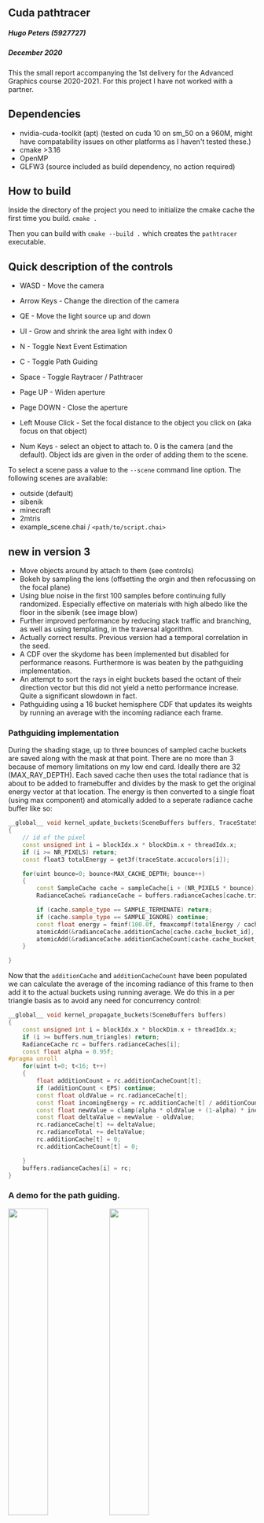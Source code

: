 ## Cuda pathtracer
##### Hugo Peters (5927727)
##### December 2020

This the small report accompanying the 1st delivery for the Advanced Graphics course 2020-2021. For this project I have not worked with a partner.

## Dependencies

- nvidia-cuda-toolkit (apt) (tested on cuda 10 on sm_50 on a 960M, might have compatability issues on other platforms as I haven't tested these.)
- cmake >3.16
- OpenMP
- GLFW3 (source included as build dependency, no action required)

## How to build

Inside the directory of the project you need to initialize the cmake cache the first time you build.  `cmake .`

Then you can build with `cmake --build .` which creates the `pathtracer` executable.

## Quick description of the controls

- WASD        - Move the camera
- Arrow Keys  - Change the direction of the camera
- QE          - Move the light source up and down
- UI          - Grow and shrink the area light with index 0
- N           - Toggle Next Event Estimation
- C           - Toggle Path Guiding
- Space       - Toggle Raytracer /  Pathtracer
- Page UP     - Widen aperture
- Page DOWN   - Close the aperture
- Left Mouse Click - Set the focal distance to the object you click on (aka focus on that object)

- Num Keys     - select an object to attach to. 0 is the camera (and the default). Object ids are given in the order of adding them to the scene.



To select a scene pass a value to the `--scene` command line option. The following scenes are available:

- outside (default)
- sibenik 
- minecraft
- 2mtris
- example_scene.chai / `<path/to/script.chai>`

## new in version 3

- Move objects around by attach to them (see controls)
- Bokeh by sampling the lens (offsetting the orgin and then refocussing on the focal plane)
- Using blue noise in the first 100 samples before continuing fully randomized. Especially effective on materials with high albedo like
the floor in the sibenik (see image blow)
- Further improved performance by reducing stack traffic and branching, as well as using templating, in the traversal algorithm.
- Actually correct results. Previous version had a temporal correlation in the seed.
- A CDF over the skydome has been implemented but disabled for performance reasons. Furthermore is was beaten by the pathguiding implementation.
- An attempt to sort the rays in eight buckets based the octant of their direction vector but this did not yield a netto performance increase. Quite a significant slowdown in fact.
- Pathguiding using a 16 bucket hemisphere CDF that updates its weights by running an average with the incoming radiance each frame.

### Pathguiding implementation

During the shading stage, up to three bounces of sampled cache buckets are saved along with the mask at that point. There are no more
than 3 because of memory limitations on my low end card. Ideally there are 32 (MAX_RAY_DEPTH). Each saved cache then uses the total
radiance that is about to be added to framebuffer and divides by the mask to get the original energy vector at that location. The energy
is then converted to a single float (using max component) and atomically added to a seperate radiance cache buffer like so:

```cpp
__global__ void kernel_update_buckets(SceneBuffers buffers, TraceStateSOA traceState, const SampleCache* sampleCache)
{
    // id of the pixel
    const unsigned int i = blockIdx.x * blockDim.x + threadIdx.x;
    if (i >= NR_PIXELS) return;
    const float3 totalEnergy = get3f(traceState.accucolors[i]);

    for(uint bounce=0; bounce<MAX_CACHE_DEPTH; bounce++)
    {
        const SampleCache cache = sampleCache[i + (NR_PIXELS * bounce)];
        RadianceCache& radianceCache = buffers.radianceCaches[cache.triangle_id];

        if (cache.sample_type == SAMPLE_TERMINATE) return;
        if (cache.sample_type == SAMPLE_IGNORE) continue;
        const float energy = fminf(100.0f, fmaxcompf(totalEnergy / cache.cum_mask));
        atomicAdd(&radianceCache.additionCache[cache.cache_bucket_id], energy);
        atomicAdd(&radianceCache.additionCacheCount[cache.cache_bucket_id], 1.0f);
    }

}
```

Now that the `additionCache` and `additionCacheCount` have been populated we can calculate the average of the incoming radiance
of this frame to then add it to the actual buckets using running average. We do this in a per triangle basis as to avoid any
need for concurrency control:

```cpp
__global__ void kernel_propagate_buckets(SceneBuffers buffers)
{
    const unsigned int i = blockIdx.x * blockDim.x + threadIdx.x;
    if (i >= buffers.num_triangles) return;
    RadianceCache rc = buffers.radianceCaches[i];
    const float alpha = 0.95f;
#pragma unroll
    for(uint t=0; t<16; t++)
    {
        float additionCount = rc.additionCacheCount[t];
        if (additionCount < EPS) continue;
        const float oldValue = rc.radianceCache[t];
        const float incomingEnergy = rc.additionCache[t] / additionCount;
        const float newValue = clamp(alpha * oldValue + (1-alpha) * incomingEnergy, 0.1f, 2.0f);
        const float deltaValue = newValue - oldValue;
        rc.radianceCache[t] += deltaValue;
        rc.radianceTotal += deltaValue;
        rc.additionCache[t] = 0;
        rc.additionCacheCount[t] = 0;

    }
    buffers.radianceCaches[i] = rc;
}
```


### A demo for the path guiding.

<img src="./screenshots/noise_no_guiding.gif" width="40%" />
<img src="./screenshots/noise_with_guiding.gif" width="40%" />

On the left you see the baseline result with just normal cosine weighted hemisphere sampling.

On the right you see the result of sampling 1 of 16 buckets in the pathguiding CDF that has been
trained beforehand for <5 seconds.

Now another static example in a low light situation. Here both cases are the result of exactly 5 seconds
computation time. Note that the pathguided result on the right performs especially well on somewhat direct light
paths.

<img src="./screenshots/lowlight_no_guide.png" width="40%" />
<img src="./screenshots/lowlight_with_guide.png" width="40%" />

For clarity, here is a cropped version of the images.

<img src="./screenshots/lowlight_no_guide_cropped.png" width="40%" />
<img src="./screenshots/lowlight_with_guide_cropped.png" width="40%" />

The effect is especially noticible in a open area with a bright spot in an HDR skydome. Note that the skydome
is considered indirect light so Next Event Estimation does not apply here. The images below are both 1spp

<img src="./screenshots/1spp_no_guide.png" width="40%" />
<img src="./screenshots/1spp_guide.png" width="40%" />

### A demo for blue noise.

The following blue noise texture is used:

<img src="./bluenoise.png" width="40%" />

------------------------------

<img src="./screenshots/bluenoise_off.png" width="40%" />
<img src="./screenshots/bluenoise_on.png" width="40%" />

Both images are 1spp (with NEE obviously) although the left uses a wang hash initially and then xor shifts
while the right image samples random region of the blue noise texture. You can especially see the difference
on the high contrast marmer floor.

## new in version 2

** VIDEOS IN SCREENSHOT DIRECTORY **

- Skydome is now hdr
- BVH with binning approach (<700ms for 2M triangles single core)
- SIMD instructions here and there
- No more round trips to the GPU during rendering
- Render performance x3 (130 fps 1 diffuse, 1 shadow ray in sibenik)
- Toplevel BVH with full transformation support
- Russian Roulette (now 30+ fps with 1spp in sibenik)


---------------------------------------------------------
<img src="./screenshots/2mtris.png" width="40%" />
<img src="./screenshots/2mtris_render.png" width="40%" />

Building a BVH over 2M triangles under 1 second

-----------------------------------------------------------------

For a demo of the toplevel bvh please check out the video's in the screenshot directory.
Here  is an impression of the code structure:

<img src="./screenshots/callbacks.png" width="100%" />

------------------------------

<img src="./screenshots/minecraft.png" width="40%" />

Textures with alpha channels are a WIP

-------------------------------

<img src="./screenshots/textures.png" width="40%" />
<img src="./screenshots/windows.png" width="40%" />

The sibenik cathedral in it's full glory with textures and normal maps.


## Quicklist of the features

- Interactive raytracer using OpenMP
- Realtime pathtracer using cuda
- Multiple scenes
- Glass, dielectrics and absorption
- obj loader and BVH builder using the SAH heuristic
- Efficient BVH traversal on the GPU.
- Multiple configurable point lights for the raytracer
- Multiple configurable area lights for the pathtracer
- Anti Aliasing for the pathtracer (for raytracer I valued interactivity more)
- Next Event Estimation for diffuse surfaces
- Skydome
- Post processing shader with gamma correction, chromatic aberration, and vignetting
- Barrel distortion at the primary ray level [^ref4]



## Implementation of the raytracer

The raytracer was implemented after the pathtracer. Although the pathtracer was implemented in cuda, 
I decided to implement the raytracer on the cpu. That way I could use recursion arbitrarily since 
it would have been very difficult to unroll the non tail recursive raytracer algorithm to run on 
graphics hardware efficiently. OpenMP was used as a simple and effective way to  parallelize the raytracer
dynamically on 8 threads. Given that the algorithm is embarrassingly parallel that resulted in a significant
speedup allowing a semi interactive experience.

Unlike the recursive parts of the whitted style radiance function, almost all intersection- and BVH traversal code
from the cuda implementation could reasonably easy be adjusted to compile both a device and host function.
For these function many external sources where used in order to focus more on the radiance algorithm than the math.
So is the triangle intersection code adopted from scratchapixel[^ref1]

## Implementation of the pathtracer

The pathtracer was implemented with a bit more thought regarding performance. First of all and most obvious is
that fact that it runs on the GPU using Cuda 10. Moreover, I process the rays in a wavefront manner as described
by Jacco on his blog (which intern is based on a paper by NVIDIA[^ref2]). The main benefit is especially felt
in scenes where a significant number of paths end prematurely. I expect that this choice of architecture will
be even more beneficial when Russian Roulette is implemented in the future.

Making the trace algorithm iterative was done by leaning on the concept of a mask and accumulator color 
to substitute the recursion state as inspired by this blogpost by Sam Lepere[^ref3]. However, I found that I needed a
few more properties in the state of a pixel. The complete type looks like this:

```cpp
struct __align__(16) TraceState
{
    float3 mask;
    float3 accucolor;
    float3 currentNormal;
    // contains the inverse of the last applied lambert multiplication.
    float correction;
    bool fromSpecular;
};
```

The reason for this extra state requirement is due to my interpretation of wavefront pathtracing where the 'extend' kernel,
which processes the shadowrays, needs to know the surface normal, and how to undo the already applied lambert term. Furthermore,
because of Next Event Estimation is it necessary to know whether the previous bounce was a specular interaction, which is an
indication that all we can do is fall back to just one standard ray. In the future MIS might play a role here but more research
is needed.

### Screenshots

<img src="./screenshots/sibenik1.png" width="40%" />
<img src="./screenshots/sibenik1_NEE.png" width="40%" />

Comparision of Next Even Estimation off or on (left to right), both images are taken after about 60 seconds rendering on the sibenik scene. 
But since the version without NEE runs about 1.5 faster (because of the lack of shadowrays) the image on the left actually has about 
1.5 times more samples.

---

<img src="./screenshots/outside1_ray.png" width="40%" />
<img src="./screenshots/outside1_path.png" width="40%" />

Comparasion of raytracing (left) vs pathtracer (right). Note that the skybox is currently only supported in pathtraced mode. 
But a constant colored skydome was selected for the raytracer to emulate similar lighting conditions.

---

<img src="./screenshots/sibenik_final.png" width="80%" />

Finally that sibenik scene again with all post processing effects enabled. As well as a tilted glass cube with absorption for style.
Cheers Beer!

### Wishlist for the future

- Barrel distortion
- MIS 
- Spotlights
- Faster, Faster
- Loading screen
- Depth of field

### Closing remarks

The result is already much better than I had hoped for. It has cost many hours of labour but it was so much fun that I had no
problem pouring my soul into this project. I am also very excited to see what the rest of the course brings and how I can incorporate
more neat little tricks to make this project even better.

### References

[^ref1]: [Triangle intersection](https://www.scratchapixel.com/lessons/3d-basic-rendering/ray-tracing-rendering-a-triangle/moller-trumbore-ray-triangle-intersection)
[^ref2]: [Wavefront pathtracing](https://research.nvidia.com/sites/default/files/pubs/2013-07_Megakernels-Considered-Harmful/laine2013hpg_paper.pdf)
[^ref3]: [Iterative tracing](http://raytracey.blogspot.com/2015/12/gpu-path-tracing-tutorial-2-interactive.html)
[^ref4]: [Barrel distortion](https://www.imatest.com/docs/distortion_instructions/)
[^ref5]: [Optix Slab Test](http://jcgt.org/published/0007/03/04/)

